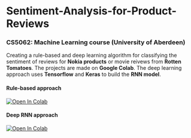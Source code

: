 # Sentiment-Analysis-for-Product-Reviews

### CS5062: Machine Learning course (University of Aberdeen)

  Creating a rule-based and deep learning algorithm for classifying the sentiment of reviews for <b>Nokia products</b> or movie reivews from <b>Rotten Tomatoes</b>. The projects are made on <b>Google Colab</b>. The deep learning approach uses <b>Tensorflow</b> and <b>Keras</b> to build the <b>RNN model</b>.

#### Rule-based approach

[![Open In Colab](https://colab.research.google.com/assets/colab-badge.svg)](https://colab.research.google.com/drive/1QF9QkjSfqI10ZkCRC7aRhbaRp5Z7rucd)

#### Deep RNN approach

[![Open In Colab](https://colab.research.google.com/assets/colab-badge.svg)](https://colab.research.google.com/drive/1MDPwzmQFj6pxgB-ad7O3FmhtqrDdaFVh)
